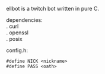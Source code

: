 ellbot is a twitch bot written in pure C.  

dependencies:  
. curl  
. openssl  
. posix  
  
config.h:
```
#define NICK <nickname>
#define PASS <oath>
```
